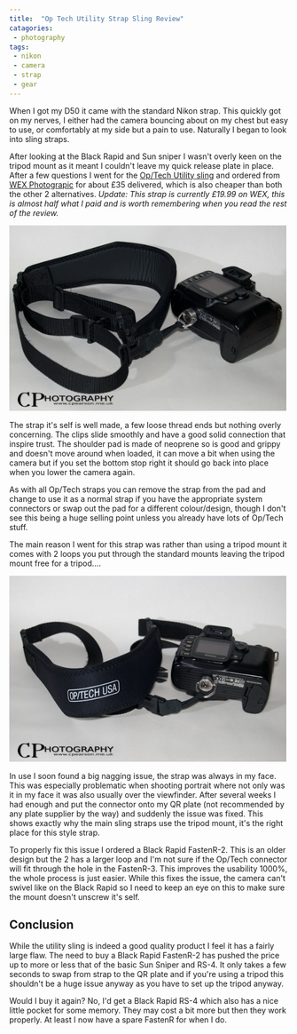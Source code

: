 ```yaml
---
title:  "Op Tech Utility Strap Sling Review"
catagories:
 - photography
tags:
 - nikon
 - camera
 - strap
 - gear
---
```

When I got my D50 it came with the standard Nikon strap. This quickly got on my nerves, I either had the camera bouncing about on my chest but easy to use, or comfortably at my side but a pain to use. Naturally I began to look into sling straps.

After looking at the Black Rapid and Sun sniper I wasn't overly keen on the tripod mount as it meant I couldn't leave my quick release plate in place. After a few questions I went for the [Op/Tech Utility sling][OpTechUtilityStrap] and ordered from [WEX Photograpic][WexOptechStrap] for about £35 delivered, which is also cheaper than both the other 2 alternatives. *Update: This strap is currently £19.99 on WEX, this is almost half what I paid and is worth remembering when you read the rest of the review.*

<img class="padded center"
		alt="Op/Tech Utility Sling"
    width="500px"
		src="/images/2011-02-10-optech-utility-strap-sling-review/DSC_0012_20110210.jpg" />

The strap it's self is well made, a few loose thread ends but nothing overly concerning. The clips slide smoothly and have a good solid connection that inspire trust. The shoulder pad is made of neoprene so is good and grippy and doesn't move around when loaded, it can move a bit when using the camera but if you set the bottom stop right it should go back into place when you lower the camera again.

As with all Op/Tech straps you can remove the strap from the pad and change to use it as a normal strap if you have the appropriate system connectors or swap out the pad for a different colour/design, though I don't see this being a huge selling point unless you already have lots of Op/Tech stuff.

The main reason I went for this strap was rather than using a tripod mount it comes with 2 loops you put through the standard mounts leaving the tripod mount free for a tripod....

<img class="padded center"
		alt="Op/Tech Utility Sling"
    width="500px"
		src="/images/2011-02-10-optech-utility-strap-sling-review/DSC_0014_20110210.jpg" />

In use I soon found a big nagging issue, the strap was always in my face. This was especially problematic when shooting portrait where not only was it in my face it was also usually over the viewfinder. After several weeks I had enough and put the connector onto my QR plate (not recommended by any plate supplier by the way) and suddenly the issue was fixed. This shows exactly why the main sling straps use the tripod mount, it's the right place for this style strap.

To properly fix this issue I ordered a Black Rapid FastenR-2. This is an older design but the 2 has a larger loop and I'm not sure if the Op/Tech connector will fit through the hole in the FastenR-3. This improves the usability 1000%, the whole process is just easier. While this fixes the issue, the camera can't swivel like on the Black Rapid so I need to keep an eye on this to make sure the mount doesn't unscrew it's self.

## Conclusion
While the utility sling is indeed a good quality product I feel it has a fairly large flaw. The need to buy a Black Rapid FastenR-2 has pushed the price up to more or less that of the basic Sun Sniper and RS-4. It only takes a few seconds to swap from strap to the QR plate and if you're using a tripod this shouldn't be a huge issue anyway as you have to set up the tripod anyway.

Would I buy it again? No, I'd get a Black Rapid RS-4 which also has a nice little pocket for some memory. They may cost a bit more but then they work properly. At least I now have a spare FastenR for when I do.

[WexOptechStrap]: http://www.wexphotographic.com/buy-optech-utility-strap-sling-version-black/p1521108
[OpTechUtilityStrap]: http://optechusa.com/utility-strap-sling.html
